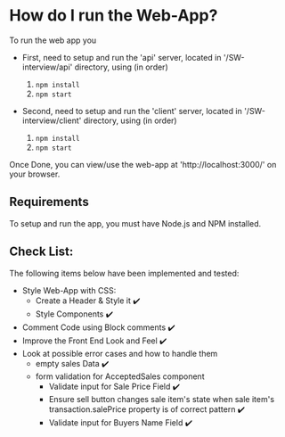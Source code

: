 # How do I run the Web-App?
To run the web app you
- First, need to setup and run the 'api' server, located in '/SW-interview/api' directory, using (in order)
  1. `npm install`
  2. `npm start`

- Second, need to setup and run the 'client' server, located in '/SW-interview/client' directory, using (in order)
  1. `npm install`
  2. `npm start`


Once Done, you can view/use the web-app at 'http://localhost:3000/' on your browser.


## Requirements
To setup and run the app, you must have Node.js and NPM installed.


## Check List:
The following items below have been implemented and tested:
- Style Web-App with CSS:
  - Create a Header & Style it :heavy_check_mark:
  - Style Components :heavy_check_mark:
- Comment Code using Block comments :heavy_check_mark:
- Improve the Front End Look and Feel :heavy_check_mark:
- Look at possible error cases and how to handle them
  - empty sales Data :heavy_check_mark:
  - form validation for AcceptedSales component
    - Validate input for Sale Price Field :heavy_check_mark:
    - Ensure sell button changes sale item's state when sale item's transaction.salePrice property is of correct pattern :heavy_check_mark:
    - Validate input for Buyers Name Field :heavy_check_mark:
